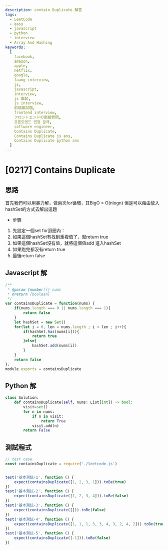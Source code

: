 ```yaml
---
description: contain Duplicate 解答
tags:
  - LeetCode
  - easy
  - javascript
  - python
  - interview
  - Array And Hashing
keywords:
  [
    facebook,
    amazon,
    apple,
    netflix,
    google,
    faang interview,
    js,
    javascript,
    interview,
    js 面試,
    js interview,
    前端面試題,
    frontend interview,
    フロントエンドの面接質問,
    프론트엔드 면접 문제,
    software engineer,
    Contains Duplicate,
    Contains Duplicate js ans,
    Contains Duplicate python ans
  ]
---
```

# [0217] Contains Duplicate

## 思路
首先我們可以用暴力解，做兩次for循環，其BigO = O(nlogn)
但是可以藉由放入hashSet的方式去解出這題
* 步驟
1. 先設定一個set 
for迴圈內：
1. 如果這個hashSet有找到重複值了，就return true
2. 如果這個hashSet沒有值，就將這個值add 進入hashSet
3. 如果跑完都沒有return true
4. 最後return false

## Javascript 解
```javascript
/**
 * @param {number[]} nums
 * @return {boolean}
 */
var containsDuplicate = function(nums) {
    if(nums.length === 0 || nums.length === 1){
        return false
    }
    let hashSet = new Set()
    for(let i = 0, len = nums.length ; i < len ; i++){
        if(hashSet.has(nums[i])){
            return true
        }else{
            hashSet.add(nums[i])
        }
    }
    return false
};
module.exports = containsDuplicate
```

## Python 解
```python
class Solution:
    def containsDuplicate(self, nums: List[int]) -> bool:
        visit=set()
        for n in nums:
            if n in visit:
                return True
            visit.add(n)
        return False
```

## 測試程式
```javascript
// test case
const containsDuplicate = require('./leetcode.js')


test('基本測試-1', function () {
    expect(containsDuplicate([1, 2, 3, 1])).toBe(true)
})
test('基本測試-2', function () {
    expect(containsDuplicate([1, 2, 3, 4])).toBe(false)
})
test('基本測試-3', function () {
    expect(containsDuplicate([])).toBe(false)
})
test('基本測試-4', function () {
    expect(containsDuplicate([1, 1, 1, 3, 3, 4, 3, 2, 4, 2])).toBe(true)
})
test('基本測試-5', function () {
    expect(containsDuplicate([-1])).toBe(false)
})
```
